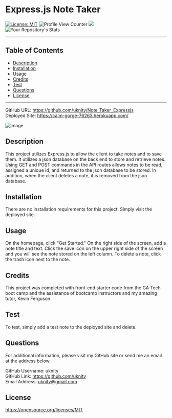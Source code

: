 # Express.js Note Taker
  [![License: MIT](https://img.shields.io/badge/License-MIT-yellow.svg)](https://opensource.org/licenses/MIT) 
  ![Profile View Counter](https://komarev.com/ghpvc/?username=uknity) 
  ![](https://img.shields.io/badge/GitHub-uknity-181717?style=for-the-badge&logo=github)   
  ![Your Repository's Stats](https://github-readme-stats.vercel.app/api/top-langs/?username=uknity&theme=blue-green)    
  
_____________________________________________________  

## Table of Contents
  - [Description](#description)
  - [Installation](#installation)
  - [Usage](#usage)
  - [Credits](#credits)
  - [Test](#test)
  - [Questions](#questions)
  - [License](#license)
______________________________________________________

GitHub URL: https://github.com/uknity/Note_Taker_Expressjs  
Deployed Site: https://calm-gorge-76263.herokuapp.com/  

![image](https://user-images.githubusercontent.com/77338531/115056459-e3e80b00-9eb0-11eb-967e-d636dd25b9e2.png)
## Description

This project utilizes Express.js to allow the client to take notes and to save them.  It utilizes a json database on the back end to store and retrieve notes.  Using GET and POST commands in the API routes allows notes to be read, assigned a unique id, and returned to the json database to be stored.  In addition, when the client deletes a note, it is removed from the json database.

## Installation

There are no installation requirements for this project. Simply visit the deployed site.

## Usage

On the homepage, click "Get Started."  On the right side of the screen, add a note title and text.  Click the save icon on the upper right side of the screen and you will see the note stored on the left column.  To delete a note, click the trash icon next to the note.

## Credits

This project was completed with front-end starter code from the GA Tech boot camp and the assistance of bootcamp instructors and my amazing tutor, Kevin Ferguson.

## Test

To test, simply add a test note to the deployed site and delete.

## Questions

For additional information, please visit my GitHub site or send me an email at the address below.  
  
GitHub Username: uknity  
GitHub Link: https://github.com/uknity  
Email Address: uknity@gmail.com  

## License

https://opensource.org/licenses/MIT